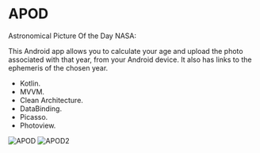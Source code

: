 # APOD

Astronomical Picture Of the Day NASA:

This Android app allows you to calculate your age and upload the photo associated with that year, from your Android device. It also has links to the ephemeris of the chosen year.

- Kotlin. 
- MVVM.
- Clean Architecture.
- DataBinding.
- Picasso.
- Photoview.

![APOD](https://user-images.githubusercontent.com/37807677/211391482-aa610586-55b2-46c4-8f1a-07c9ecf9408c.png)
![APOD2](https://user-images.githubusercontent.com/37807677/211391635-e84d77dc-fd73-49ad-bc46-77c258cac734.png)
